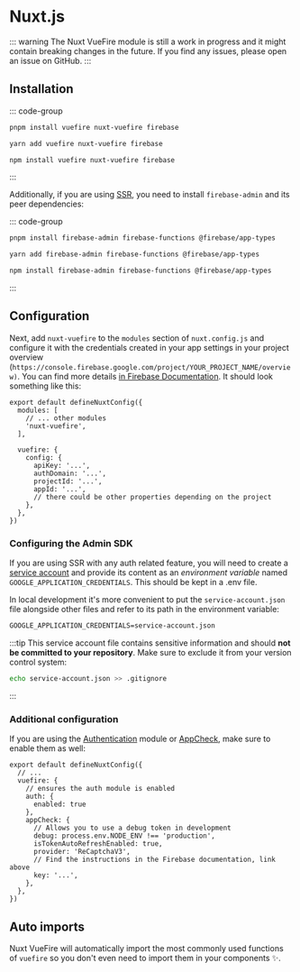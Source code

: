 # Nuxt.js

::: warning
The Nuxt VueFire module is still a work in progress and it might contain breaking changes in the future. If you find any issues, please open an issue on GitHub.
:::

## Installation

::: code-group

```sh [pnpm]
pnpm install vuefire nuxt-vuefire firebase
```

```sh [yarn]
yarn add vuefire nuxt-vuefire firebase
```

```sh [npm]
npm install vuefire nuxt-vuefire firebase
```

:::

Additionally, if you are using [SSR](https://nuxt.com/docs/api/configuration/nuxt-config/#ssr), you need to install `firebase-admin` and its peer dependencies:

::: code-group

```sh [pnpm]
pnpm install firebase-admin firebase-functions @firebase/app-types
```

```sh [yarn]
yarn add firebase-admin firebase-functions @firebase/app-types
```

```sh [npm]
npm install firebase-admin firebase-functions @firebase/app-types
```

:::

## Configuration

Next, add `nuxt-vuefire` to the `modules` section of `nuxt.config.js` and configure it with the credentials created in your app settings in your project overview (`https://console.firebase.google.com/project/YOUR_PROJECT_NAME/overview)`. You can find more details [in Firebase Documentation](https://firebase.google.com/docs/web/setup#create-project). It should look something like this:

```ts{4,7-15}
export default defineNuxtConfig({
  modules: [
    // ... other modules
    'nuxt-vuefire',
  ],

  vuefire: {
    config: {
      apiKey: '...',
      authDomain: '...',
      projectId: '...',
      appId: '...',
      // there could be other properties depending on the project
    },
  },
})
```

### Configuring the Admin SDK

If you are using SSR with any auth related feature, you will need to create a [service account](https://firebase.google.com/support/guides/service-accounts) and provide its content as an _environment variable_ named `GOOGLE_APPLICATION_CREDENTIALS`. This should be kept in a .env file. 

In local development it's more convenient to put the `service-account.json` file alongside other files and refer to its path in the environment variable:

```txt
GOOGLE_APPLICATION_CREDENTIALS=service-account.json
```

:::tip
This service account file contains sensitive information and should **not be committed to your repository**. Make sure to exclude it from your version control system:

```sh
echo service-account.json >> .gitignore
```

:::

### Additional configuration

If you are using the [Authentication](https://firebase.google.com/docs/auth) module or [AppCheck](https://firebase.google.com/docs/app-check#web), make sure to enable them as well:

```ts{5-7,8-13}
export default defineNuxtConfig({
  // ...
  vuefire: {
    // ensures the auth module is enabled
    auth: {
      enabled: true
    },
    appCheck: {
      // Allows you to use a debug token in development
      debug: process.env.NODE_ENV !== 'production',
      isTokenAutoRefreshEnabled: true,
      provider: 'ReCaptchaV3',
      // Find the instructions in the Firebase documentation, link above
      key: '...',
    },
  },
})
```

## Auto imports

Nuxt VueFire will automatically import the most commonly used functions of `vuefire` so you don't even need to import them in your components ✨.
